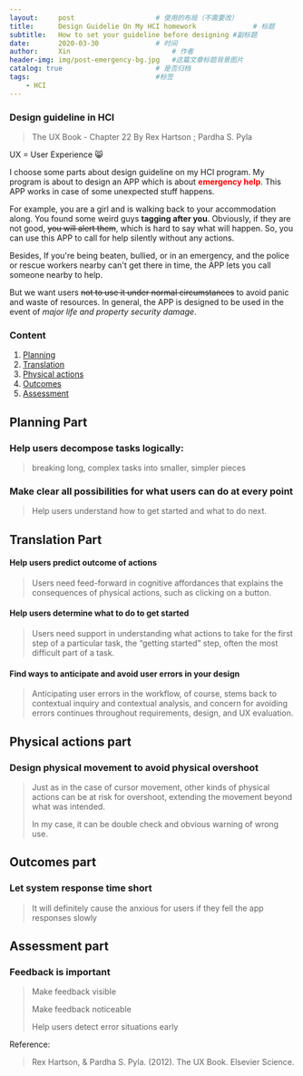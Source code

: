 ```yaml
---
layout:     post   				    # 使用的布局（不需要改）
title:      Design Guidelie On My HCI homework 				# 标题 
subtitle:   How to set your guideline before designing #副标题
date:       2020-03-30 				# 时间
author:     Xin 						# 作者
header-img: img/post-emergency-bg.jpg 	#这篇文章标题背景图片
catalog: true 						# 是否归档
tags:								#标签
    - HCI
---
```


### Design guideline in HCI

> The UX Book - Chapter 22 By Rex Hartson ; Pardha S. Pyla

UX = User Experience :smile_cat:

I choose some parts about design guideline on my HCI program. My program is about to design an APP which is about <span style="color:red;">**emergency help**</span>. This APP works in case of some unexpected stuff happens.

For example, you are a girl and is walking back to your accommodation along. You found some weird guys <strong>tagging after you</strong>. Obviously, if they are not good, ~~you will alert them~~, which is hard to say what will happen. So, you can use this APP to call for help silently without any actions.

Besides, If you're being beaten, bullied, or in an emergency, and the police or rescue workers nearby can't get there in time, the APP lets you call someone nearby to help.

But we want users ~~not to use it under normal circumstances~~ to avoid panic and waste of resources. In general, the APP is designed to be used in the event of *major life and property security damage*.

### Content

1. [Planning](#Planning-Part)
2. [Translation](#Translation-Part)
3. [Physical actions](#Physical-actions-part)
4. [Outcomes](#Outcomes-part)
5. [Assessment](#Assessment-part)

## Planning Part

### Help users decompose tasks logically: 

>  breaking long, complex tasks into smaller, simpler pieces

### Make clear all possibilities for what users can do at every point 

> Help users understand how to get started and what to do next.  

## Translation Part

#### Help users predict outcome of actions  

> Users need feed-forward in cognitive affordances that explains the consequences of physical actions, such as clicking on a button.  

#### Help users determine what to do to get started  

> Users need support in understanding what actions to take for the first step of a particular task, the “getting started” step, often the most difficult part of a task.  

#### Find ways to anticipate and avoid user errors in your design  

> Anticipating user errors in the workflow, of course, stems back to contextual inquiry and contextual analysis, and concern for avoiding errors continues throughout requirements, design, and UX evaluation.

## Physical actions part

### Design physical movement to avoid physical overshoot  

> Just as in the case of cursor movement, other kinds of physical actions can be at
> risk for overshoot, extending the movement beyond what was intended.  
>
> In my case, it can be double check and obvious warning of wrong use.

## Outcomes part

### Let system response time short

> It will definitely cause the anxious for users if they fell the app responses slowly

## Assessment part

### Feedback is important

> Make feedback visible  
>
> Make feedback noticeable  
>
> Help users detect error situations early  



Reference:
> Rex Hartson, & Pardha S. Pyla. (2012). The UX Book. Elsevier Science.

